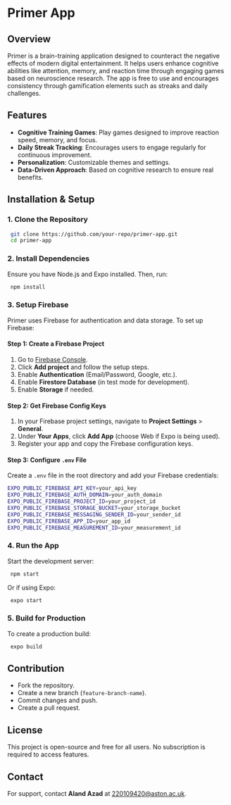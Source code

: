 # Primer App

## Overview
Primer is a brain-training application designed to counteract the negative effects of modern digital entertainment. It helps users enhance cognitive abilities like attention, memory, and reaction time through engaging games based on neuroscience research. The app is free to use and encourages consistency through gamification elements such as streaks and daily challenges.

## Features
- **Cognitive Training Games**: Play games designed to improve reaction speed, memory, and focus.
- **Daily Streak Tracking**: Encourages users to engage regularly for continuous improvement.
- **Personalization**: Customizable themes and settings.
- **Data-Driven Approach**: Based on cognitive research to ensure real benefits.

## Installation & Setup
### 1. Clone the Repository
```sh
 git clone https://github.com/your-repo/primer-app.git
 cd primer-app
```

### 2. Install Dependencies
Ensure you have Node.js and Expo installed. Then, run:
```sh
 npm install
```

### 3. Setup Firebase
Primer uses Firebase for authentication and data storage. To set up Firebase:

#### **Step 1: Create a Firebase Project**
1. Go to [Firebase Console](https://console.firebase.google.com/).
2. Click **Add project** and follow the setup steps.
3. Enable **Authentication** (Email/Password, Google, etc.).
4. Enable **Firestore Database** (in test mode for development).
5. Enable **Storage** if needed.

#### **Step 2: Get Firebase Config Keys**
1. In your Firebase project settings, navigate to **Project Settings** > **General**.
2. Under **Your Apps**, click **Add App** (choose Web if Expo is being used).
3. Register your app and copy the Firebase configuration keys.

#### **Step 3: Configure `.env` File**
Create a `.env` file in the root directory and add your Firebase credentials:
```sh
EXPO_PUBLIC_FIREBASE_API_KEY=your_api_key
EXPO_PUBLIC_FIREBASE_AUTH_DOMAIN=your_auth_domain
EXPO_PUBLIC_FIREBASE_PROJECT_ID=your_project_id
EXPO_PUBLIC_FIREBASE_STORAGE_BUCKET=your_storage_bucket
EXPO_PUBLIC_FIREBASE_MESSAGING_SENDER_ID=your_sender_id
EXPO_PUBLIC_FIREBASE_APP_ID=your_app_id
EXPO_PUBLIC_FIREBASE_MEASUREMENT_ID=your_measurement_id
```

### 4. Run the App
Start the development server:
```sh
 npm start
```
Or if using Expo:
```sh
 expo start
```

### 5. Build for Production
To create a production build:
```sh
 expo build
```

## Contribution
- Fork the repository.
- Create a new branch (`feature-branch-name`).
- Commit changes and push.
- Create a pull request.

## License
This project is open-source and free for all users. No subscription is required to access features.

## Contact
For support, contact **Aland Azad** at [220109420@aston.ac.uk](mailto:220109420@aston.ac.uk).

